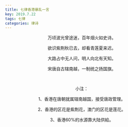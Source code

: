 ```yaml
---
title: 七律香港暴乱一言
key: 2019.7.22
tags: 七律
categories: 律诗
---
```


<p align="center">万顷波光曾途迷，百年烟火如史诗。
</p>
<p align="center">欲识紫荆秋已去，却看青莲夏来迟。
</p>
<p align="center">大路占中无人问，明人向北有天知。
</p>
<p align="center">宋唐自古辖南越，一制统之扬国旗。
</p>
<p align="center"></br>
</p>
<p align="center">小注：
</p>
<p align="center">1、香港在唐朝就属辖南越国，接受唐政管理。
</p>
<p align="center">2、香港的区花是紫荆花，澳门的区花是莲花。
</p>
<p align="center">3、香港60%的水源靠大陆供給。
</p>
<p align="center"></br>
</p>
